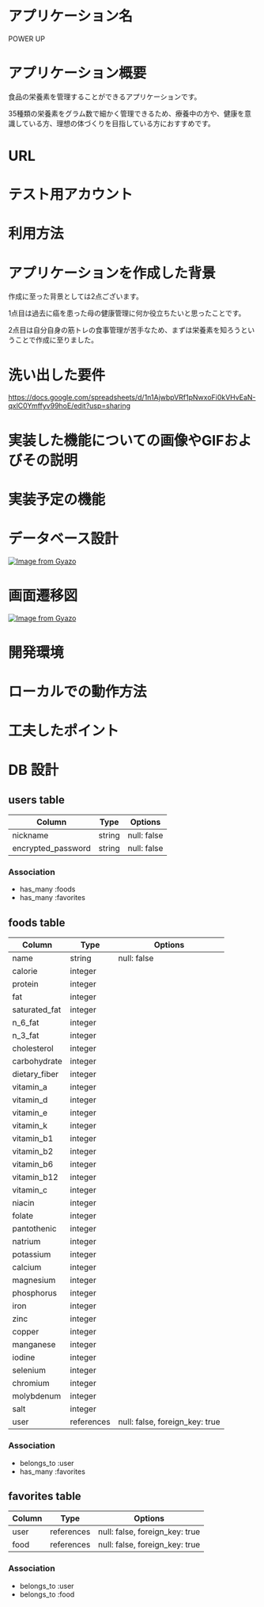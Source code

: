 # アプリケーション名

POWER UP

# アプリケーション概要

食品の栄養素を管理することができるアプリケーションです。

35種類の栄養素をグラム数で細かく管理できるため、療養中の方や、健康を意識している方、理想の体づくりを目指している方におすすめです。

# URL

# テスト用アカウント

# 利用方法

# アプリケーションを作成した背景
作成に至った背景としては2点ございます。

1点目は過去に癌を患った母の健康管理に何か役立ちたいと思ったことです。

2点目は自分自身の筋トレの食事管理が苦手なため、まずは栄養素を知ろうということで作成に至りました。

# 洗い出した要件

https://docs.google.com/spreadsheets/d/1n1AjwbpVRf1pNwxoFi0kVHvEaN-qxlC0Ymffyv99hoE/edit?usp=sharing

# 実装した機能についての画像やGIFおよびその説明

# 実装予定の機能

# データベース設計

[![Image from Gyazo](https://i.gyazo.com/30504c3dae7c790266efd578e0b2f6e4.png)](https://gyazo.com/30504c3dae7c790266efd578e0b2f6e4)

# 画面遷移図

[![Image from Gyazo](https://i.gyazo.com/471f07274a1490eb25987d16b129efd5.png)](https://gyazo.com/471f07274a1490eb25987d16b129efd5)

# 開発環境

# ローカルでの動作方法

# 工夫したポイント

# DB 設計

## users table

| Column             | Type     | Options     |
|--------------------|----------|-------------|
| nickname           | string   | null: false |
| encrypted_password | string   | null: false |

### Association

* has_many :foods
* has_many :favorites

## foods table

| Column        | Type       | Options                        |
|---------------|------------|--------------------------------|
| name          | string     | null: false                    |
| calorie       | integer    |                                |
| protein       | integer    |                                |
| fat           | integer    |                                |
| saturated_fat | integer    |                                |
| n_6_fat       | integer    |                                |
| n_3_fat       | integer    |                                |
| cholesterol   | integer    |                                |
| carbohydrate  | integer    |                                |
| dietary_fiber | integer    |                                |
| vitamin_a     | integer    |                                |
| vitamin_d     | integer    |                                |
| vitamin_e     | integer    |                                |
| vitamin_k     | integer    |                                |
| vitamin_b1    | integer    |                                |
| vitamin_b2    | integer    |                                |
| vitamin_b6    | integer    |                                |
| vitamin_b12   | integer    |                                |
| vitamin_c     | integer    |                                |
| niacin        | integer    |                                |
| folate        | integer    |                                |
| pantothenic   | integer    |                                |
| natrium       | integer    |                                |
| potassium     | integer    |                                |
| calcium       | integer    |                                |
| magnesium     | integer    |                                |
| phosphorus    | integer    |                                |
| iron          | integer    |                                |
| zinc          | integer    |                                |
| copper        | integer    |                                |
| manganese     | integer    |                                |
| iodine        | integer    |                                |
| selenium      | integer    |                                |
| chromium      | integer    |                                |
| molybdenum    | integer    |                                |
| salt          | integer    |                                |
| user          | references | null: false, foreign_key: true | 

### Association

- belongs_to :user
- has_many :favorites

## favorites table

| Column      | Type       | Options                        |
|-------------|------------|--------------------------------|
| user        | references | null: false, foreign_key: true |
| food        | references | null: false, foreign_key: true |

### Association

- belongs_to :user
- belongs_to :food